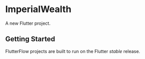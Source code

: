 # ImperialWealth

A new Flutter project.

## Getting Started

FlutterFlow projects are built to run on the Flutter _stable_ release.
